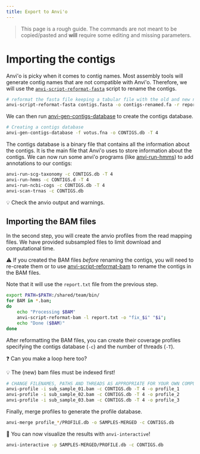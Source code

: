 ```yaml
---
title: Export to Anvi'o
---
```


> This page is a rough guide. The commands are not meant to be copied/pasted and **will** require some editing and missing parameters.


# Importing the contigs

Anvi'o is picky when it comes to contig names. Most assembly tools will generate contig names that are not compatible with Anvi'o. Therefore, we will use the [`anvi-script-reformat-fasta`](https://anvio.org/help/main/programs/anvi-script-reformat-fasta/) script to rename the contigs. 

```bash
# reformat the fasta file keeping a tabular file with the old and new names
anvi-script-reformat-fasta contigs.fasta -o contigs-renamed.fa -r report.txt --simplify-names -T 4
``` 


We can then run [anvi-gen-contigs-database](https://anvio.org/help/main/programs/anvi-gen-contigs-database/) to create the contigs database.

```bash
# Creating a contigs database
anvi-gen-contigs-database -f votus.fna -o CONTIGS.db -T 4
```

The contigs database is a binary file that contains all the information about the contigs. It is the main file that Anvi'o uses to store information about the contigs.
We can now run some anvi'o programs (like [anvi-run-hmms](https://anvio.org/help/main/programs/anvi-run-hmms/)) to add annotations to our contigs:

```bash
anvi-run-scg-taxonomy -c CONTIGS.db -T 4
anvi-run-hmms -c CONTIGS.d -T 4
anvi-run-ncbi-cogs -c CONTIGS.db -T 4
anvi-scan-trnas -c CONTIGS.db
```

:bulb: Check the anvio output and warnings.

## Importing the BAM files

In the second step, you will create the anvio profiles from the read mapping files. We have provided subsampled files to limit download and computational time. 

:warning: If you created the BAM files *before* renaming the contigs, you will need to re-create them
or to use [anvi-script-reformat-bam](https://anvio.org/help/main/programs/anvi-script-reformat-bam/) to rename the contigs in the BAM files.

Note that it will use the `report.txt` file from the previous step.

```bash
export PATH=$PATH:/shared/team/bin/
for BAM in *.bam;
do
    echo "Processing $BAM"
    anvi-script-reformat-bam -l report.txt -o "fix_$i" "$i";
    echo "Done ($BAM)"
done
```

After reformatting the BAM files, you can create their coverage profiles
specifying the contigs database (`-c`) and the number of threads (`-T`).

:question: Can you make a loop here too?

:bulb: The (new) bam files must be indexed first!

```bash
# CHANGE FILENAMES, PATHS AND THREADS AS APPROPRIATE FOR YOUR OWN COMPUTER
anvi-profile -i sub_sample_01.bam -c CONTIGS.db -T 4 -o profile_1
anvi-profile -i sub_sample_02.bam -c CONTIGS.db -T 4 -o profile_2
anvi-profile -i sub_sample_03.bam -c CONTIGS.db -T 4 -o profile_3
```

Finally, merge profiles to generate the profile database.

```bash
anvi-merge profile_*/PROFILE.db -o SAMPLES-MERGED -c CONTIGS.db   
```

:checkered_flag: You can now visualize the results with `anvi-interactive`!

```bash
anvi-interactive -p SAMPLES-MERGED/PROFILE.db -c CONTIGS.db
```
